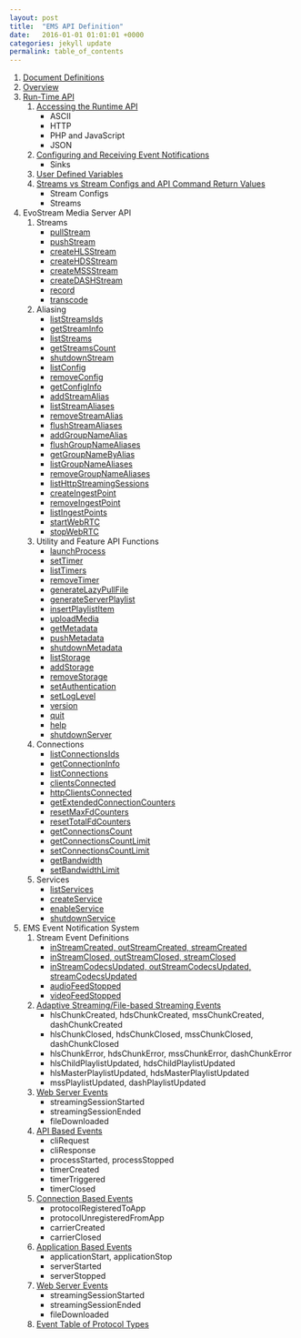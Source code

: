 ```yaml
---
layout: post
title:  "EMS API Definition"
date:   2016-01-01 01:01:01 +0000
categories: jekyll update
permalink: table_of_contents
---
```


1. [Document Definitions]({{site.url}}{{site.baseurl}}/document_definitions)
2. [Overview]({{site.url}}{{site.baseurl}}/overview)
3. [Run-Time API]({{site.url}}{{site.baseurl}}/run_time_api)
   1. [Accessing the Runtime API]({{site.url}}{{site.baseurl}}/accessing_runtime_api)
      - ASCII
      - HTTP
      - PHP and JavaScript
      - JSON
   2. [Configuring and Receiving Event Notifications]({{site.url}}{{site.baseurl}}/configuring_and_receiving_event_notifications)
      - Sinks
   3. [User Defined Variables]({{site.url}}{{site.baseurl}}/user_defined_variables)
   4. [Streams vs Stream Configs and API Command Return Values]({{site.url}}{{site.baseurl}}/streams_vs_stream_configs_and_api_command_return_values)
      - Stream Configs
      - Streams
4. EvoStream Media Server API
   1. Streams
      - [pullStream]({{site.url}}{{site.baseurl}}/pull_stream)
      - [pushStream]({{site.url}}{{site.baseurl}}/push_stream)
      - [createHLSStream]({{site.url}}{{site.baseurl}}/create_hls_stream)
      - [createHDSStream]({{site.url}}{{site.baseurl}}/create_hds_stream)
      - [createMSSStream]({{site.url}}{{site.baseurl}}/create_mss_stream)
      - [createDASHStream]({{site.url}}{{site.baseurl}}/create_dash_stream)
      - [record]({{site.url}}{{site.baseurl}}/record)
      - [transcode]({{site.url}}{{site.baseurl}}/transcode)
   2. Aliasing
      - [listStreamsIds]({{site.url}}{{site.baseurl}}/list_streams_ids)
      - [getStreamInfo]({{site.url}}{{site.baseurl}}/get_stream_info)
      - [listStreams]({{site.url}}{{site.baseurl}}/list_streams)
      - [getStreamsCount]({{site.url}}{{site.baseurl}}/get_streams_count)
      - [shutdownStream]({{site.url}}{{site.baseurl}}/shutdown_stream)
      - [listConfig]({{site.url}}{{site.baseurl}}/list_config)
      - [removeConfig]({{site.url}}{{site.baseurl}}/remove_config)
      - [getConfigInfo]({{site.url}}{{site.baseurl}}/get_config_info)
      - [addStreamAlias]({{site.url}}{{site.baseurl}}/add_stream_alias)
      - [listStreamAliases]({{site.url}}{{site.baseurl}}/list_stream_aliases)
      - [removeStreamAlias]({{site.url}}{{site.baseurl}}/remove_stream_alias)
      - [flushStreamAliases]({{site.url}}{{site.baseurl}}/flush_stream_aliases)
      - [addGroupNameAlias]({{site.url}}{{site.baseurl}}/add_group_name_alias)
      - [flushGroupNameAliases]({{site.url}}{{site.baseurl}}/flush_group_name_aliases)
      - [getGroupNameByAlias]({{site.url}}{{site.baseurl}}/get_group_name_by_alias)
      - [listGroupNameAliases]({{site.url}}{{site.baseurl}}/list_group_name_aliases)
      - [removeGroupNameAliases]({{site.url}}{{site.baseurl}}/remove_group_name_aliases)
      - [listHttpStreamingSessions]({{site.url}}{{site.baseurl}}/list_http_streaming_sessions)
      - [createIngestPoint]({{site.url}}{{site.baseurl}}/create_ingest_point)
      - [removeIngestPoint]({{site.url}}{{site.baseurl}}/remove_ingest_point)
      - [listIngestPoints]({{site.url}}{{site.baseurl}}/list_ingest_points)
      - [startWebRTC]({{site.url}}{{site.baseurl}}/start_web_rtc)
      - [stopWebRTC]({{site.url}}{{site.baseurl}}/stop_web_rtc)
   3. Utility and Feature API Functions
      - [launchProcess]({{site.url}}{{site.baseurl}}/launch_process)
      - [setTimer]({{site.url}}{{site.baseurl}}/set_timer)
      - [listTimers]({{site.url}}{{site.baseurl}}/list_timers)
      - [removeTimer]({{site.url}}{{site.baseurl}}/remove_timer)
      - [generateLazyPullFile]({{site.url}}{{site.baseurl}}/generate_lazy_pull_file)
      - [generateServerPlaylist]({{site.url}}{{site.baseurl}}/generate_server_playlist)
      - [insertPlaylistItem]({{site.url}}{{site.baseurl}}/insert_playlist_item)
      - [uploadMedia]({{site.url}}{{site.baseurl}}/upload_media)
      - [getMetadata]({{site.url}}{{site.baseurl}}/get_metadata)
      - [pushMetadata]({{site.url}}{{site.baseurl}}/push_metadata)
      - [shutdownMetadata]({{site.url}}{{site.baseurl}}/shutdown_metadata)
      - [listStorage]({{site.url}}{{site.baseurl}}/list_storage)
      - [addStorage]({{site.url}}{{site.baseurl}}/add_storage)
      - [removeStorage]({{site.url}}{{site.baseurl}}/remove_storage)
      - [setAuthentication]({{site.url}}{{site.baseurl}}/set_authentication)
      - [setLogLevel]({{site.url}}{{site.baseurl}}/set_log_level)
      - [version]({{site.url}}{{site.baseurl}}/version)
      - [quit]({{site.url}}{{site.baseurl}}/quit)
      - [help]({{site.url}}{{site.baseurl}}/help)
      - [shutdownServer]({{site.url}}{{site.baseurl}}/shutdown_server)
   4. Connections
      - [listConnectionsIds]({{site.url}}{{site.baseurl}}/list_connections_ids)
      - [getConnectionInfo]({{site.url}}{{site.baseurl}}/get_connection_info)
      - [listConnections]({{site.url}}{{site.baseurl}}/list_connections)
      - [clientsConnected]({{site.url}}{{site.baseurl}}/clients_connected)
      - [httpClientsConnected]({{site.url}}{{site.baseurl}}/http_clients_connected)
      - [getExtendedConnectionCounters]({{site.url}}{{site.baseurl}}/get_extended_connection_counters)
      - [resetMaxFdCounters]({{site.url}}{{site.baseurl}}/reset_max_fd_counters)
      - [resetTotalFdCounters]({{site.url}}{{site.baseurl}}/reset_total_fd_counters)
      - [getConnectionsCount]({{site.url}}{{site.baseurl}}/get_connections_count)
      - [getConnectionsCountLimit]({{site.url}}{{site.baseurl}}/get_connections_count_limit)
      - [setConnectionsCountLimit]({{site.url}}{{site.baseurl}}/set_connections_count_limit)
      - [getBandwidth]({{site.url}}{{site.baseurl}}/get_bandwidth)
      - [setBandwidthLimit]({{site.url}}{{site.baseurl}}/set_bandwidth_limit)
   5. Services
      - [listServices]({{site.url}}{{site.baseurl}}/list_services)
      - [createService]({{site.url}}{{site.baseurl}}/create_service)
      - [enableService]({{site.url}}{{site.baseurl}}/enable_service)
      - [shutdownService]({{site.url}}{{site.baseurl}}/shutdown_service)
5. EMS Event Notification System
   1. Stream Event Definitions
      - [inStreamCreated, outStreamCreated, streamCreated]({{site.url}}{{site.baseurl}}/stream_created)
      - [inStreamClosed, outStreamClosed, streamClosed]({{site.url}}{{site.baseurl}}/stream_closed)
      - [inStreamCodecsUpdated, outStreamCodecsUpdated, streamCodecsUpdated]({{site.url}}{{site.baseurl}}/codecs_updated)
      - [audioFeedStopped]({{site.url}}{{site.baseurl}}/audio_feed_stopped)
      - [videoFeedStopped]({{site.url}}{{site.baseurl}}/video_feed_stopped)
   2. [Adaptive Streaming/File-based Streaming Events]({{site.url}}{{site.baseurl}}/adaptive_streaming)
      - hlsChunkCreated, hdsChunkCreated, mssChunkCreated, dashChunkCreated
      - hlsChunkClosed, hdsChunkClosed, mssChunkClosed, dashChunkClosed
      - hlsChunkError, hdsChunkError, mssChunkError, dashChunkError
      - hlsChildPlaylistUpdated, hdsChildPlaylistUpdated
      - hlsMasterPlaylistUpdated, hdsMasterPlaylistUpdated
      - mssPlaylistUpdated, dashPlaylistUpdated
   3. [Web Server Events]({{site.url}}{{site.baseurl}}/web_server_events)
      - streamingSessionStarted
      - streamingSessionEnded
      - fileDownloaded
   4. [API Based Events]({{site.url}}{{site.baseurl}}/api_based_events)
      - cliRequest
      - cliResponse
      - processStarted, processStopped
      - timerCreated
      - timerTriggered
      - timerClosed
   5. [Connection Based Events]({{site.url}}{{site.baseurl}}/connection_based_events)
      - protocolRegisteredToApp
      - protocolUnregisteredFromApp
      - carrierCreated
      - carrierClosed
   6. [Application Based Events]({{site.url}}{{site.baseurl}}/application_based_events)
      - applicationStart, applicationStop
      - serverStarted
      - serverStopped
   7. [Web Server Events]({{site.url}}{{site.baseurl}}/web_server_events)
      - streamingSessionStarted
      - streamingSessionEnded
      - fileDownloaded
   6. [Event Table of Protocol Types]({{site.url}}{{site.baseurl}}/event_table_of_protocol_types)

